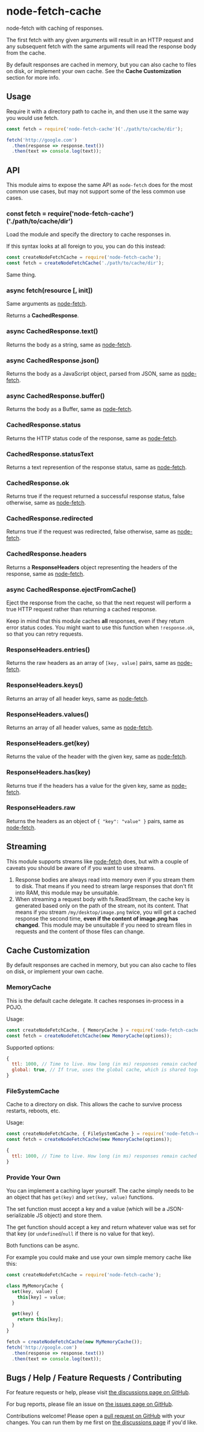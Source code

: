 # node-fetch-cache

node-fetch with caching of responses.

The first fetch with any given arguments will result in an HTTP request and any subsequent fetch with the same arguments will read the response body from the cache.

By default responses are cached in memory, but you can also cache to files on disk, or implement your own cache. See the **Cache Customization** section for more info.

## Usage

Require it with a directory path to cache in, and then use it the same way you would use fetch.

```js
const fetch = require('node-fetch-cache')('./path/to/cache/dir');

fetch('http://google.com')
  .then(response => response.text())
  .then(text => console.log(text));
```

## API

This module aims to expose the same API as `node-fetch` does for the most common use cases, but may not support some of the less common use cases.

### const fetch = require('node-fetch-cache')('./path/to/cache/dir')

Load the module and specify the directory to cache responses in.

If this syntax looks at all foreign to you, you can do this instead:

```js
const createNodeFetchCache = require('node-fetch-cache');
const fetch = createNodeFetchCache('./path/to/cache/dir');
```

Same thing.

### async fetch(resource [, init])

Same arguments as [node-fetch](https://www.npmjs.com/package/node-fetch).

Returns a **CachedResponse**.

### async CachedResponse.text()

Returns the body as a string, same as [node-fetch](https://www.npmjs.com/package/node-fetch).

### async CachedResponse.json()

Returns the body as a JavaScript object, parsed from JSON, same as [node-fetch](https://www.npmjs.com/package/node-fetch).

### async CachedResponse.buffer()

Returns the body as a Buffer, same as [node-fetch](https://www.npmjs.com/package/node-fetch).

### CachedResponse.status

Returns the HTTP status code of the response, same as [node-fetch](https://www.npmjs.com/package/node-fetch).

### CachedResponse.statusText

Returns a text represention of the response status, same as [node-fetch](https://www.npmjs.com/package/node-fetch).

### CachedResponse.ok

Returns true if the request returned a successful response status, false otherwise, same as [node-fetch](https://www.npmjs.com/package/node-fetch).

### CachedResponse.redirected

Returns true if the request was redirected, false otherwise, same as [node-fetch](https://www.npmjs.com/package/node-fetch).

### CachedResponse.headers

Returns a **ResponseHeaders** object representing the headers of the response, same as [node-fetch](https://www.npmjs.com/package/node-fetch).

### async CachedResponse.ejectFromCache()

Eject the response from the cache, so that the next request will perform a true HTTP request rather than returning a cached response.

Keep in mind that this module caches **all** responses, even if they return error status codes. You might want to use this function when `!response.ok`, so that you can retry requests.

### ResponseHeaders.entries()

Returns the raw headers as an array of `[key, value]` pairs, same as [node-fetch](https://www.npmjs.com/package/node-fetch).

### ResponseHeaders.keys()

Returns an array of all header keys, same as [node-fetch](https://www.npmjs.com/package/node-fetch).

### ResponseHeaders.values()

Returns an array of all header values, same as [node-fetch](https://www.npmjs.com/package/node-fetch).

### ResponseHeaders.get(key)

Returns the value of the header with the given key, same as [node-fetch](https://www.npmjs.com/package/node-fetch).

### ResponseHeaders.has(key)

Returns true if the headers has a value for the given key, same as [node-fetch](https://www.npmjs.com/package/node-fetch).

### ResponseHeaders.raw

Returns the headers as an object of `{ "key": "value" }` pairs, same as [node-fetch](https://www.npmjs.com/package/node-fetch).

## Streaming

This module supports streams like [node-fetch](https://www.npmjs.com/package/node-fetch) does, but with a couple of caveats you should be aware of if you want to use streams.

1. Response bodies are always read into memory even if you stream them to disk. That means if you need to stream large responses that don't fit into RAM, this module may be unsuitable.
2. When streaming a request body with fs.ReadStream, the cache key is generated based only on the path of the stream, not its content. That means if you stream `/my/desktop/image.png` twice, you will get a cached response the second time, **even if the content of image.png has changed**. This module may be unsuitable if you need to stream files in requests and the content of those files can change.

## Cache Customization

By default responses are cached in memory, but you can also cache to files on disk, or implement your own cache.

### MemoryCache

This is the default cache delegate. It caches responses in-process in a POJO.

Usage:

```js
const createNodeFetchCache, { MemoryCache } = require('node-fetch-cache');
const fetch = createNodeFetchCache(new MemoryCache(options));
```

Supported options:

```js
{
  ttl: 1000, // Time to live. How long (in ms) responses remain cached before being automatically ejected. If undefined, responses are never automatically ejected from the cache.
  global: true, // If true, uses the global cache, which is shared together by all MemoryCaches that specify this option. If false, every MemoryCache uses a separate cache.
}
```

### FileSystemCache

Cache to a directory on disk. This allows the cache to survive process restarts, reboots, etc.

Usage:

```js
const createNodeFetchCache, { FileSystemCache } = require('node-fetch-cache');
const fetch = createNodeFetchCache(new MemoryCache(options));
```

```js
{
  ttl: 1000, // Time to live. How long (in ms) responses remain cached before being automatically ejected. If undefined, responses are never automatically ejected from the cache.
}
```

### Provide Your Own

You can implement a caching layer yourself. The cache simply needs to be an object that has `get(key)` and `set(key, value)` functions.

The set function must accept a key and a value (which will be a JSON-serializable JS object) and store them.

The get function should accept a key and return whatever value was set for that key (or `undefined`/`null` if there is no value for that key).

Both functions can be async.

For example you could make and use your own simple memory cache like this:

```js
const createNodeFetchCache = require('node-fetch-cache');

class MyMemoryCache {
  set(key, value) {
    this[key] = value;
  }

  get(key) {
    return this[key];
  }
}

fetch = createNodeFetchCache(new MyMemoryCache());
fetch('http://google.com')
  .then(response => response.text())
  .then(text => console.log(text));
```

## Bugs / Help / Feature Requests / Contributing

For feature requests or help, please visit [the discussions page on GitHub](https://github.com/mistval/node-fetch-cache/discussions).

For bug reports, please file an issue on [the issues page on GitHub](https://github.com/mistval/node-fetch-cache/issues).

Contributions welcome! Please open a [pull request on GitHub](https://github.com/mistval/node-fetch-cache/pulls) with your changes. You can run them by me first on [the discussions page](https://github.com/mistval/node-fetch-cache/discussions) if you'd like.
